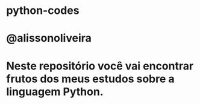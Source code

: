 # python-codes
# @alissonoliveira
# Neste repositório você vai encontrar frutos dos meus estudos sobre a linguagem Python.
 
